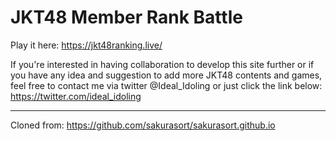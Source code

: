# JKT48 Member Rank Battle

Play it here: https://jkt48ranking.live/

If you're interested in having collaboration to develop this site further or if you have any idea and suggestion to add more JKT48 contents and games, feel free to contact me via twitter @Ideal_Idoling or just click the link below:
https://twitter.com/ideal_idoling

_______________________________________________________________
Cloned from: https://github.com/sakurasort/sakurasort.github.io
